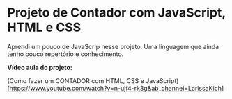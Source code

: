 # Projeto de Contador com JavaScript, HTML e CSS

Aprendi um pouco de JavaScrip nesse projeto. Uma linguagem que ainda tenho pouco repertório e conhecimento.

**Vídeo aula do projeto:**

(Como fazer um CONTADOR com HTML, CSS e JavaScript)[https://www.youtube.com/watch?v=n-ujf4-rk3g&ab_channel=LarissaKich]